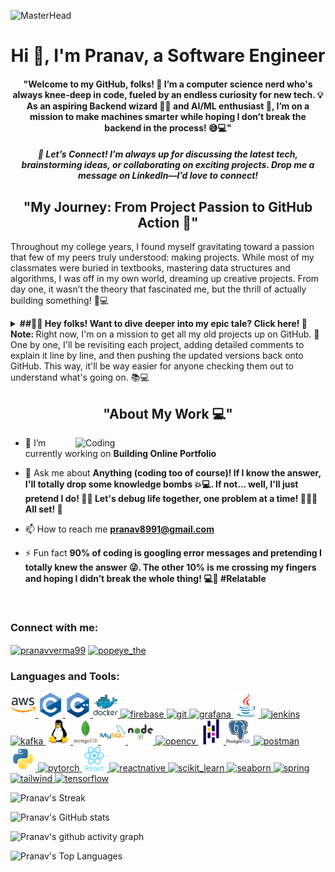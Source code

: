 ![MasterHead](https://camo.githubusercontent.com/4c3fd71b359cd5dfadc21247cde8f16ecbe5d41db8ac79ef28e3091ab02a8bef/68747470733a2f2f6d69722d73332d63646e2d63662e626568616e63652e6e65742f70726f6a6563745f6d6f64756c65732f6d61785f313230302f3831626234623136353638343031392e363430623630333864313333652e676966)
<h1 align="center">Hi 👋, I'm Pranav, a Software Engineer</h1>
<h4 align="center">"Welcome to my GitHub, folks! 🚀 I’m a computer science nerd who's always knee-deep in code, fueled by an endless curiosity for new tech. 💡 As an aspiring Backend wizard 🧙‍♂️ and AI/ML enthusiast 🤖, I’m on a mission to make machines smarter while hoping I don’t break the backend in the process! 😅💻"</h4>
  <h5 align="center">💬 Let’s Connect! I’m always up for discussing the latest tech, brainstorming ideas, or collaborating on exciting projects. Drop me a message on LinkedIn—I’d love to connect!</h5>
  
<h2 align="center">"My Journey: From Project Passion to GitHub Action 🚀"</h2>

Throughout my college years, I found myself gravitating toward a passion that few of my peers truly understood: making projects. While most of my classmates were buried in textbooks, mastering data structures and algorithms, I was off in my own world, dreaming up creative projects. From day one, it wasn’t the theory that fascinated me, but the thrill of actually building something! 🤖💻
   
   <details>
  <summary><b>##🕵️‍♂️ Hey folks! Want to dive deeper into my epic tale? Click here! 📖</b></summary>
     
I’ll never forget that first orientation session. It was my first glimpse into what college life had in store, and more importantly, it’s where I first heard the magical words: **placement drives**. 🚀 Apparently, when you went for job interviews, it wasn’t just about how well you could recite algorithmic solutions—projects mattered, too! And I was like, “Wait, projects? That’s my jam!” 🎉 So, I quickly realized this love for projects could actually be a huge advantage. Score! 🏆

From that moment on, I became the project-making machine. 🤖 In every semester, with every subject, there was always a Continuous Assessment (CA) that needed completing. And guess what? I was there, front and center, brainstorming new ways to turn even the most mundane assignments into a project that would catch someone’s eye. 💡 By the time I hit my final year (aka the **boss level**), where you had to complete a major project, I was ready for it. I’d already trained for this my whole college life. 🎯

The crazy thing? People noticed. Even though I was pretty new to coding back then (read: I was still figuring out why semicolons are so important 🤦‍♂️), I somehow managed to score well in all my subjects, and my professors appreciated my efforts. Yup, I was living that “straight A's while winging it” life. 😎 But hold up, it wasn’t all sunshine and rainbows. Behind my confident exterior, there was this *tiny little* problem… 

I was scared. Like, really scared. 🫣 I didn’t have the guts to share my projects with the world. While everyone else was happily posting their GitHub links like badges of honor, I was sitting there, quietly thinking, “What if they think it’s trash?” 🚮 So, yeah, I basically locked those projects away like they were some top-secret files, only showing them to my invigilators. If there was a “Project Vault” award, I would've won it hands down. 🏅

And so, time went on. I kept making more projects (I couldn’t stop—what can I say, it’s an addiction at this point 😜), but I never really shared them. Fast forward to today—I've completed my B.Tech, moved on with life, and *somehow* lost track of most of my earlier projects. 🙃 But recently, something pretty cool happened. I stumbled upon a few of them that I’d saved on my old laptop. 🖥️ Cue the nostalgia!

And then it hit me: *Why on earth was I hiding these?* 😳 Sure, they were simple, but so what? They were part of my journey, and every project told a story of how much I’d grown. Plus, it felt like a waste just letting them gather dust on my hard drive. So, I made a bold decision: I’m going to put them out there, on GitHub, one by one. 💪 

Let’s be real—some of them are basic AF 😅, but that’s okay! At the time, I was learning, experimenting, and trying out new things. I had projects from all sorts of areas—some were coding-based, others were, well, let's just say I even dipped into life sciences at one point 🧬. It was a wild ride. 🚴‍♂️

Now, I’ve started going through them again, bit by bit, reminiscing on what I did, tweaking a little here and there, and then proudly posting them online. 🎉 *Finally*! It’s funny—what I once saw as a fear is now more like a fun trip down memory lane, filled with learning curves, late nights, and lots of trial and error. My projects may have started small, but now they’re out there, ready to inspire someone else.

So yeah, here I am, sharing my journey. If I could go back and tell my younger self anything, it would be: *Dude, stop overthinking it! Just hit that publish button already!* 😜
   </details>
<b>Note: </b>Right now, I'm on a mission to get all my old projects up on GitHub. 🚀 One by one, I'll be revisiting each project, adding detailed comments to explain it line by line, and then pushing the updated versions back onto GitHub. This way, it'll be way easier for anyone checking them out to understand what's going on. 📚💻
<h2 align="center">"About My Work 💻"</h2>
<img align="right" alt="Coding" width="400" src="https://cdn.dribbble.com/users/1162077/screenshots/3848914/programmer.gif" style="margin-left: 20px;">

- 🔭 I’m currently working on **Building Online Portfolio**

- 💬 Ask me about **Anything (coding too of course)! If I know the answer, I'll totally drop some knowledge bombs 💥💻. If not... well, I'll just pretend I do! 👀😂 Let's debug life together, one problem at a time! 🧑‍💻🚀 All set! 🎉**

- 📫 How to reach me **pranav8991@gmail.com**

- ⚡ Fun fact **90% of coding is googling error messages and pretending I totally knew the answer 😜. The other 10% is me crossing my fingers and hoping I didn’t break the whole thing! 💻🔧 #Relatable**

<p align="left"> <a href="https://twitter.com/" target="blank"><img src="https://img.shields.io/twitter/follow/?logo=twitter&style=for-the-badge" alt="" /></a> </p>
<h3 align="left">Connect with me:</h3>
<p align="left">
<a href="https://linkedin.com/in/pranavverma99" target="blank"><img align="center" src="https://raw.githubusercontent.com/rahuldkjain/github-profile-readme-generator/master/src/images/icons/Social/linked-in-alt.svg" alt="pranavverma99" height="30" width="40" /></a>
<a href="https://www.leetcode.com/popeye_the" target="blank"><img align="center" src="https://raw.githubusercontent.com/rahuldkjain/github-profile-readme-generator/master/src/images/icons/Social/leet-code.svg" alt="popeye_the" height="30" width="40" /></a>
</p>

<h3 align="left">Languages and Tools:</h3>
<p align="left"> <a href="https://aws.amazon.com" target="_blank" rel="noreferrer"> <img src="https://raw.githubusercontent.com/devicons/devicon/master/icons/amazonwebservices/amazonwebservices-original-wordmark.svg" alt="aws" width="40" height="40"/> </a> <a href="https://www.cprogramming.com/" target="_blank" rel="noreferrer"> <img src="https://raw.githubusercontent.com/devicons/devicon/master/icons/c/c-original.svg" alt="c" width="40" height="40"/> </a> <a href="https://www.w3schools.com/cpp/" target="_blank" rel="noreferrer"> <img src="https://raw.githubusercontent.com/devicons/devicon/master/icons/cplusplus/cplusplus-original.svg" alt="cplusplus" width="40" height="40"/> </a> <a href="https://www.docker.com/" target="_blank" rel="noreferrer"> <img src="https://raw.githubusercontent.com/devicons/devicon/master/icons/docker/docker-original-wordmark.svg" alt="docker" width="40" height="40"/> </a> <a href="https://firebase.google.com/" target="_blank" rel="noreferrer"> <img src="https://www.vectorlogo.zone/logos/firebase/firebase-icon.svg" alt="firebase" width="40" height="40"/> </a> <a href="https://git-scm.com/" target="_blank" rel="noreferrer"> <img src="https://www.vectorlogo.zone/logos/git-scm/git-scm-icon.svg" alt="git" width="40" height="40"/> </a> <a href="https://grafana.com" target="_blank" rel="noreferrer"> <img src="https://www.vectorlogo.zone/logos/grafana/grafana-icon.svg" alt="grafana" width="40" height="40"/> </a> <a href="https://www.java.com" target="_blank" rel="noreferrer"> <img src="https://raw.githubusercontent.com/devicons/devicon/master/icons/java/java-original.svg" alt="java" width="40" height="40"/> </a> <a href="https://www.jenkins.io" target="_blank" rel="noreferrer"> <img src="https://www.vectorlogo.zone/logos/jenkins/jenkins-icon.svg" alt="jenkins" width="40" height="40"/> </a> <a href="https://kafka.apache.org/" target="_blank" rel="noreferrer"> <img src="https://www.vectorlogo.zone/logos/apache_kafka/apache_kafka-icon.svg" alt="kafka" width="40" height="40"/> </a> <a href="https://www.linux.org/" target="_blank" rel="noreferrer"> <img src="https://raw.githubusercontent.com/devicons/devicon/master/icons/linux/linux-original.svg" alt="linux" width="40" height="40"/> </a> <a href="https://www.mongodb.com/" target="_blank" rel="noreferrer"> <img src="https://raw.githubusercontent.com/devicons/devicon/master/icons/mongodb/mongodb-original-wordmark.svg" alt="mongodb" width="40" height="40"/> </a> <a href="https://www.mysql.com/" target="_blank" rel="noreferrer"> <img src="https://raw.githubusercontent.com/devicons/devicon/master/icons/mysql/mysql-original-wordmark.svg" alt="mysql" width="40" height="40"/> </a> <a href="https://nodejs.org" target="_blank" rel="noreferrer"> <img src="https://raw.githubusercontent.com/devicons/devicon/master/icons/nodejs/nodejs-original-wordmark.svg" alt="nodejs" width="40" height="40"/> </a> <a href="https://opencv.org/" target="_blank" rel="noreferrer"> <img src="https://www.vectorlogo.zone/logos/opencv/opencv-icon.svg" alt="opencv" width="40" height="40"/> </a> <a href="https://pandas.pydata.org/" target="_blank" rel="noreferrer"> <img src="https://raw.githubusercontent.com/devicons/devicon/2ae2a900d2f041da66e950e4d48052658d850630/icons/pandas/pandas-original.svg" alt="pandas" width="40" height="40"/> </a> <a href="https://www.postgresql.org" target="_blank" rel="noreferrer"> <img src="https://raw.githubusercontent.com/devicons/devicon/master/icons/postgresql/postgresql-original-wordmark.svg" alt="postgresql" width="40" height="40"/> </a> <a href="https://postman.com" target="_blank" rel="noreferrer"> <img src="https://www.vectorlogo.zone/logos/getpostman/getpostman-icon.svg" alt="postman" width="40" height="40"/> </a> <a href="https://www.python.org" target="_blank" rel="noreferrer"> <img src="https://raw.githubusercontent.com/devicons/devicon/master/icons/python/python-original.svg" alt="python" width="40" height="40"/> </a> <a href="https://pytorch.org/" target="_blank" rel="noreferrer"> <img src="https://www.vectorlogo.zone/logos/pytorch/pytorch-icon.svg" alt="pytorch" width="40" height="40"/> </a> <a href="https://reactjs.org/" target="_blank" rel="noreferrer"> <img src="https://raw.githubusercontent.com/devicons/devicon/master/icons/react/react-original-wordmark.svg" alt="react" width="40" height="40"/> </a> <a href="https://reactnative.dev/" target="_blank" rel="noreferrer"> <img src="https://reactnative.dev/img/header_logo.svg" alt="reactnative" width="40" height="40"/> </a> <a href="https://scikit-learn.org/" target="_blank" rel="noreferrer"> <img src="https://upload.wikimedia.org/wikipedia/commons/0/05/Scikit_learn_logo_small.svg" alt="scikit_learn" width="40" height="40"/> </a> <a href="https://seaborn.pydata.org/" target="_blank" rel="noreferrer"> <img src="https://seaborn.pydata.org/_images/logo-mark-lightbg.svg" alt="seaborn" width="40" height="40"/> </a> <a href="https://spring.io/" target="_blank" rel="noreferrer"> <img src="https://www.vectorlogo.zone/logos/springio/springio-icon.svg" alt="spring" width="40" height="40"/> </a> <a href="https://tailwindcss.com/" target="_blank" rel="noreferrer"> <img src="https://www.vectorlogo.zone/logos/tailwindcss/tailwindcss-icon.svg" alt="tailwind" width="40" height="40"/> </a> <a href="https://www.tensorflow.org" target="_blank" rel="noreferrer"> <img src="https://www.vectorlogo.zone/logos/tensorflow/tensorflow-icon.svg" alt="tensorflow" width="40" height="40"/> </a> </p>

![Pranav's Streak](https://streak-stats.demolab.com?user=pranav8991&theme=radical&card_width=1080)

![Pranav's GitHub stats](https://github-readme-stats.vercel.app/api?username=pranav8991&show_icons=true&theme=radical&card_width=1080)

![Pranav's github activity graph](https://github-readme-activity-graph.vercel.app/graph?username=pranav8991&bg_color=000000&color=417e86&line=ff0000&point=948484&area=true&hide_border=true)

![Pranav's Top Languages](https://github-readme-stats.vercel.app/api/top-langs/?username=pranav8991&layout=compact&theme=radical&card_width=1080)
